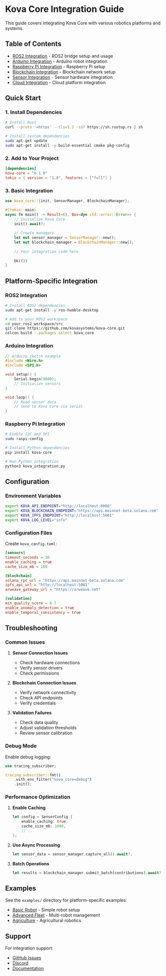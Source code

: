# Kova Core Integration Guide

This guide covers integrating Kova Core with various robotics platforms and systems.

## Table of Contents

- [ROS2 Integration](ros2.md) - ROS2 bridge setup and usage
- [Arduino Integration](arduino.md) - Arduino robot integration
- [Raspberry Pi Integration](raspberry_pi.md) - Raspberry Pi setup
- [Blockchain Integration](blockchain.md) - Blockchain network setup
- [Sensor Integration](sensors.md) - Sensor hardware integration
- [Cloud Integration](cloud.md) - Cloud platform integration

## Quick Start

### 1. Install Dependencies

```bash
# Install Rust
curl --proto '=https' --tlsv1.2 -sSf https://sh.rustup.rs | sh

# Install system dependencies
sudo apt-get update
sudo apt-get install -y build-essential cmake pkg-config
```

### 2. Add to Your Project

```toml
[dependencies]
kova-core = "0.1.0"
tokio = { version = "1.0", features = ["full"] }
```

### 3. Basic Integration

```rust
use kova_core::{init, SensorManager, BlockchainManager};

#[tokio::main]
async fn main() -> Result<(), Box<dyn std::error::Error>> {
    // Initialize Kova Core
    init().await?;
    
    // Create managers
    let mut sensor_manager = SensorManager::new();
    let mut blockchain_manager = BlockchainManager::new();
    
    // Your integration code here
    
    Ok(())
}
```

## Platform-Specific Integration

### ROS2 Integration

```bash
# Install ROS2 dependencies
sudo apt-get install -y ros-humble-desktop

# Add to your ROS2 workspace
cd your_ros2_workspace/src
git clone https://github.com/kovasystems/kova-core.git
colcon build --packages-select kova_core
```

### Arduino Integration

```cpp
// Arduino sketch example
#include <Wire.h>
#include <SPI.h>

void setup() {
    Serial.begin(9600);
    // Initialize sensors
}

void loop() {
    // Read sensor data
    // Send to Kova Core via serial
}
```

### Raspberry Pi Integration

```bash
# Enable I2C and SPI
sudo raspi-config

# Install Python dependencies
pip install kova-core

# Run Python integration
python3 kova_integration.py
```

## Configuration

### Environment Variables

```bash
export KOVA_API_ENDPOINT="http://localhost:8080"
export KOVA_BLOCKCHAIN_ENDPOINT="https://api.mainnet-beta.solana.com"
export KOVA_IPFS_ENDPOINT="http://localhost:5001"
export KOVA_LOG_LEVEL="info"
```

### Configuration Files

Create `kova_config.toml`:

```toml
[sensors]
timeout_seconds = 30
enable_caching = true
cache_size_mb = 100

[blockchain]
solana_rpc_url = "https://api.mainnet-beta.solana.com"
ipfs_api_url = "http://localhost:5001"
arweave_gateway_url = "https://arweave.net"

[validation]
min_quality_score = 0.7
enable_anomaly_detection = true
enable_temporal_consistency = true
```

## Troubleshooting

### Common Issues

1. **Sensor Connection Issues**
   - Check hardware connections
   - Verify sensor drivers
   - Check permissions

2. **Blockchain Connection Issues**
   - Verify network connectivity
   - Check API endpoints
   - Verify credentials

3. **Validation Failures**
   - Check data quality
   - Adjust validation thresholds
   - Review sensor calibration

### Debug Mode

Enable debug logging:

```rust
use tracing_subscriber;

tracing_subscriber::fmt()
    .with_env_filter("kova_core=debug")
    .init();
```

### Performance Optimization

1. **Enable Caching**
   ```rust
   let config = SensorConfig {
       enable_caching: true,
       cache_size_mb: 1000,
       // ...
   };
   ```

2. **Use Async Processing**
   ```rust
   let sensor_data = sensor_manager.capture_all().await?;
   ```

3. **Batch Operations**
   ```rust
   let results = blockchain_manager.submit_batch(contributions).await?;
   ```

## Examples

See the `examples/` directory for platform-specific examples:

- [Basic Robot](examples/basic_robot/) - Simple robot setup
- [Advanced Fleet](examples/advanced_fleet/) - Multi-robot management
- [Agriculture](examples/agriculture/) - Agricultural robotics

## Support

For integration support:

- [GitHub Issues](https://github.com/kovasystems/kova-core/issues)
- [Discord](https://discord.gg/kova)
- [Documentation](https://docs.kova.systems/)
